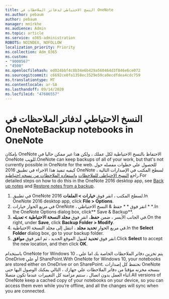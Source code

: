 ```yaml
---
title: النسخ الاحتياطي لدفاتر الملاحظات في OneNote
ms.author: pebaum
author: pebaum
manager: mnirkhe
ms.audience: Admin
ms.topic: article
ms.service: o365-administration
ROBOTS: NOINDEX, NOFOLLOW
localization_priority: Priority
ms.collection: Adm_O365
ms.custom:
- "9000567"
- "4500"
ms.openlocfilehash: ed024bbf4c8b34e6b429a560464d3f846e6ce072
ms.sourcegitcommit: c6692ce0fa1358ec3529e59ca0ecdfdea4cdc759
ms.translationtype: MT
ms.contentlocale: ar-SA
ms.lasthandoff: 09/14/2020
ms.locfileid: "47686557"
---
```

# <a name="backup-notebooks-in-onenote"></a><span data-ttu-id="6c75f-102">النسخ الاحتياطي لدفاتر الملاحظات في OneNote</span><span class="sxs-lookup"><span data-stu-id="6c75f-102">Backup notebooks in OneNote</span></span>

<span data-ttu-id="6c75f-103">بإمكان OneNote الاحتفاظ بالنسخ الاحتياطية لكل عملك ، ولكن هذا غير ممكن حاليا في OneNote للويب.</span><span class="sxs-lookup"><span data-stu-id="6c75f-103">OneNote can keep backups of all of your work, but that's not currently possible in OneNote for the web.</span></span> <span data-ttu-id="6c75f-104">للحصول علي خطوات مفصله حول كيفيه تنفيذ هذا الاجراء في تطبيق 2016 OneNote لسطح المكتب في الإصدارات التالية ، راجع [النسخ الاحتياطي للملاحظات](https://support.office.com/article/back-up-notes-f58b34b0-611d-435e-87fa-7942a1767af4#id0eaabaaa=2016,_2013,_2010) [واستعاده الملاحظات من نسخه احتياطيه](https://support.microsoft.com/office/5daf9cb0-6769-4998-a5de-f044fdd0d831).</span><span class="sxs-lookup"><span data-stu-id="6c75f-104">For detailed steps on how to do this in the OneNote 2016 desktop app, see [Back up notes](https://support.office.com/article/back-up-notes-f58b34b0-611d-435e-87fa-7942a1767af4#id0eaabaaa=2016,_2013,_2010) and [Restore notes from a backup](https://support.microsoft.com/office/5daf9cb0-6769-4998-a5de-f044fdd0d831).</span></span>

1. <span data-ttu-id="6c75f-105">في تطبيق OneNote 2016 لسطح المكتب ، انقر فوق **خيارات > الملفات**.</span><span class="sxs-lookup"><span data-stu-id="6c75f-105">In OneNote 2016 desktop app, click **File > Options**.</span></span>
2. <span data-ttu-id="6c75f-106">في مربع الحوار خيارات OneNote ، انقر فوق \* \* حفظ & النسخ الاحتياطي \* \*.</span><span class="sxs-lookup"><span data-stu-id="6c75f-106">In the OneNote Options dialog box, click\*\* Save & Backup\*\*.</span></span>
3. <span data-ttu-id="6c75f-107">في الجانب الأيسر ، ضمن **حفظ**، انقر فوق **مجلد النسخة الاحتياطية > تعديله**.</span><span class="sxs-lookup"><span data-stu-id="6c75f-107">On the right, under **Save**, click **Backup Folder > Modify**.</span></span>
4. <span data-ttu-id="6c75f-108">في مربع الحوار **تحديد مجلد** ، انتقل إلى مجلد النسخة الاحتياطية.</span><span class="sxs-lookup"><span data-stu-id="6c75f-108">In the **Select Folder** dialog box, go to your backup folder.</span></span>
5. <span data-ttu-id="6c75f-109">انقر فوق **تحديد** لقبول الموقع الجديد ، ثم انقر فوق **موافق**.</span><span class="sxs-lookup"><span data-stu-id="6c75f-109">Click **Select** to accept the new location, and then click **OK**.</span></span>

<span data-ttu-id="6c75f-110">باستخدام OneNote for Windows 10 ، يتم تخزين دفاتر الملاحظات الخاصة بك اما علي OneDrive أو علي SharePoint.</span><span class="sxs-lookup"><span data-stu-id="6c75f-110">With OneNote for Windows 10, your notebooks are stored either on OneDrive or on SharePoint.</span></span> <span data-ttu-id="6c75f-111">تحتفظ كل إصدارات OneNote بنسخه مخزنه مؤقتا من دفاتر الملاحظات علي جهازك ، التالي يمكنك الوصول اليها حتى اثناء العمل بدون اتصال ، ستتم مزامنة كل التغييرات عندما تكون متصلا.</span><span class="sxs-lookup"><span data-stu-id="6c75f-111">All versions of OneNote keep a cached copy of your notebooks on your device, so you can access them even while you’re offline, and all the changes will sync when you are connected.</span></span>
